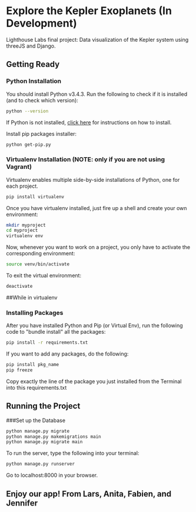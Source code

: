 # Explore the Kepler Exoplanets (In Development)
Lighthouse Labs final project: Data visualization of the Kepler system using threeJS and Django.


## Getting Ready

### Python Installation
You should install Python v3.4.3. Run the following to check if it is installed (and to check which version):

```bash
python --version
```

If Python is not installed, [click here](https://www.python.org/downloads/release/python-343/) for instructions on how to install.

Install pip packages installer:

```bash
python get-pip.py
```

### Virtualenv Installation (NOTE: only if you are not using Vagrant)

Virtualenv enables multiple side-by-side installations of Python, one for each project.

```bash
pip install virtualenv
```

Once you have virtualenv installed, just fire up a shell and create your own environment:

```bash
mkdir myproject
cd myproject
virtualenv env
```

Now, whenever you want to work on a project, you only have to activate the corresponding environment:

```bash
source venv/bin/activate
```

To exit the virtual environment:

```bash
deactivate
```

##While in virtualenv
### Installing Packages

After you have installed Python and Pip (or Virtual Env), run the following code to "bundle install" all the packages:

```bash
pip install -r requirements.txt
```

If you want to add any packages, do the following:

```bash
pip install pkg_name
pip freeze
```

  Copy exactly the line of the package you just installed from the Terminal into this requirements.txt

## Running the Project
###Set up the Database
```bash
python manage.py migrate
python manage.py makemigrations main
python manage.py migrate main

```

To run the server, type the following into your terminal:

```bash
python manage.py runserver
```

Go to localhost:8000 in your browser.

## Enjoy our app! From Lars, Anita, Fabien, and Jennifer
